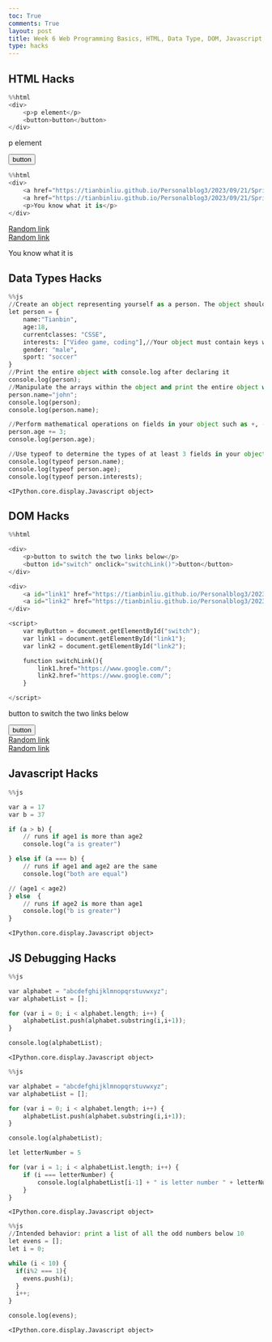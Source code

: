 ```yaml
---
toc: True
comments: True
layout: post
title: Week 6 Web Programming Basics, HTML, Data Type, DOM, Javascript, JS Debugging Hacks
type: hacks
---
```


## HTML Hacks


```python
%%html
<div>
    <p>p element</p>
    <button>button</button>
</div>

```


<div>
    <p>p element</p>
    <button>button</button>
</div>




```python
%%html
<div>
    <a href="https://tianbinliu.github.io/Personalblog3/2023/09/21/Sprite_IPYNB_2_.html">Random link</a><br>
    <a href="https://tianbinliu.github.io/Personalblog3/2023/09/21/Sprite_IPYNB_2_.html">Random link</a>
    <p>You know what it is</p>
</div>
```


<div>
    <a href="https://tianbinliu.github.io/Personalblog3/2023/09/21/Sprite_IPYNB_2_.html">Random link</a><br>
    <a href="https://tianbinliu.github.io/Personalblog3/2023/09/21/Sprite_IPYNB_2_.html">Random link</a>
    <p>You know what it is</p>
</div>



## Data Types Hacks


```python
%%js
//Create an object representing yourself as a person. The object should have keys for your name, age, current classes, interests, and two more of your choosing
let person = {
    name:"Tianbin",
    age:18,
    currentclasses: "CSSE",
    interests: ["Video game, coding"],//Your object must contain keys whose values are arrays. The arrays can be arrays of strings, numbers, or even other objects if you would like
    gender: "male",
    sport: "soccer"
}
//Print the entire object with console.log after declaring it
console.log(person);
//Manipulate the arrays within the object and print the entire object with console.log as well as the specific changed key afterwards
person.name="john";
console.log(person);
console.log(person.name);

//Perform mathematical operations on fields in your object such as +, -, /, % etc. and print the results with console.log along with a message contextualizing them
person.age += 3;
console.log(person.age);

//Use typeof to determine the types of at least 3 fields in your object
console.log(typeof person.name);
console.log(typeof person.age);
console.log(typeof person.interests);
```


    <IPython.core.display.Javascript object>


## DOM Hacks


```python
%%html

<div>
    <p>button to switch the two links below</p>
    <button id="switch" onclick="switchLink()">button</button>
</div>

<div>
    <a id="link1" href="https://tianbinliu.github.io/Personalblog3/2023/09/21/Sprite_IPYNB_2_.html">Random link</a><br>
    <a id="link2" href="https://tianbinliu.github.io/Personalblog3/2023/09/21/Sprite_IPYNB_2_.html">Random link</a>
</div>

<script>
    var myButton = document.getElementById("switch");
    var link1 = document.getElementById("link1");
    var link2 = document.getElementById("link2");

    function switchLink(){
        link1.href="https://www.google.com/";
        link2.href="https://www.google.com/";
    }

</script>
```



<div>
    <p>button to switch the two links below</p>
    <button id="switch" onclick="switchLink()">button</button>
</div>

<div>
    <a id="link1" href="https://tianbinliu.github.io/Personalblog3/2023/09/21/Sprite_IPYNB_2_.html">Random link</a><br>
    <a id="link2" href="https://tianbinliu.github.io/Personalblog3/2023/09/21/Sprite_IPYNB_2_.html">Random link</a>
</div>

<script>
    var myButton = document.getElementById("switch");
    var link1 = document.getElementById("link1");
    var link2 = document.getElementById("link2");

    function switchLink(){
        link1.href="https://www.google.com/";
        link2.href="https://www.google.com/";
    }

</script>



## Javascript Hacks


```python
%%js

var a = 17
var b = 37

if (a > b) {
    // runs if age1 is more than age2
    console.log("a is greater")

} else if (a === b) {
    // runs if age1 and age2 are the same
    console.log("both are equal")

// (age1 < age2)
} else  {
    // runs if age2 is more than age1
    console.log("b is greater")
}

```


    <IPython.core.display.Javascript object>


## JS Debugging Hacks


```python
%%js

var alphabet = "abcdefghijklmnopqrstuvwxyz";
var alphabetList = [];

for (var i = 0; i < alphabet.length; i++) {
	alphabetList.push(alphabet.substring(i,i+1));
}

console.log(alphabetList);
```


    <IPython.core.display.Javascript object>



```python
%%js

var alphabet = "abcdefghijklmnopqrstuvwxyz";
var alphabetList = [];

for (var i = 0; i < alphabet.length; i++) {
	alphabetList.push(alphabet.substring(i,i+1));
}

console.log(alphabetList);

let letterNumber = 5

for (var i = 1; i < alphabetList.length; i++) {
	if (i === letterNumber) {
		console.log(alphabetList[i-1] + " is letter number " + letterNumber +" in the alphabet")
	}
}


```


    <IPython.core.display.Javascript object>



```python
%%js
//Intended behavior: print a list of all the odd numbers below 10
let evens = [];
let i = 0;

while (i < 10) {
  if(i%2 === 1){
    evens.push(i);
  }
  i++;
}

console.log(evens);
```


    <IPython.core.display.Javascript object>


